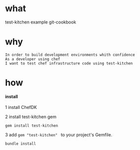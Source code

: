 what
==============

test-kitchen example git-cookbook

why
===============

```
In order to build development environments whith confidence
As a developer using chef
I want to test chef infrastructure code using test-kitchen
```

how
================

#### install
1 install ChefDK

2 install test-kitchen gem
```
gem install test-kitchen
```
3 add `gem "test-kitchen" ` to your project's Gemfile. 
```
bundle install
```

